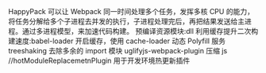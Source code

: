 HappyPack 可以让 Webpack 同一时间处理多个任务，发挥多核 CPU 的能力，将任务分解给多个子进程去并发的执行，子进程处理完后，再把结果发送给主进程。通过多进程模型，来加速代码构建。
预编译资源模块:dll
利用缓存提升二次构建速度:babel-loader 开启缓存，使用 cache-loader
动态 Polyfill 服务
treeshaking 去除多余的 import 模块
uglifyjs-webpack-plugin 压缩 js
//hotModuleReplacemetnPlugin 用于开发环境热更新插件
